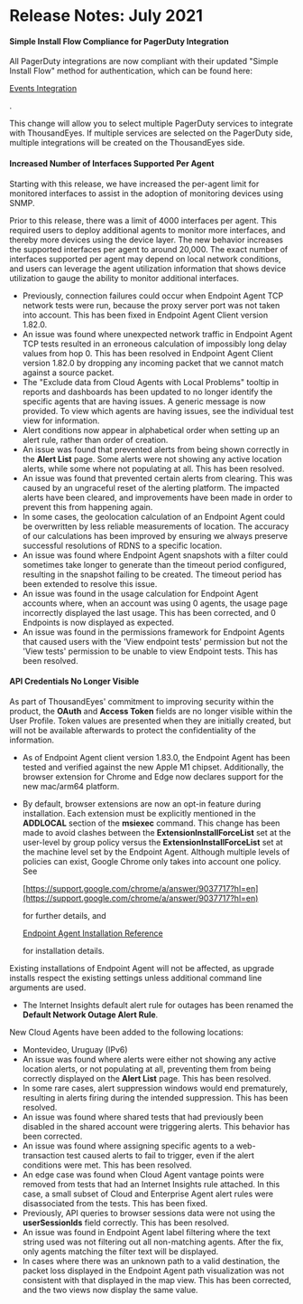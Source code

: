 # Release Notes: July 2021

#### Simple Install Flow Compliance for PagerDuty Integration <a href="#simple-install-flow-compliance-for-pagerduty-integration" id="simple-install-flow-compliance-for-pagerduty-integration"></a>

All PagerDuty integrations are now compliant with their updated "Simple Install Flow" method for authentication, which can be found here:

[Events Integration](https://developer.pagerduty.com/docs/app-integration-development/events-integration/)

.

This change will allow you to select multiple PagerDuty services to integrate with ThousandEyes. If multiple services are selected on the PagerDuty side, multiple integrations will be created on the ThousandEyes side.

#### Increased Number of Interfaces Supported Per Agent <a href="#increased-number-of-interfaces-supported-per-agent" id="increased-number-of-interfaces-supported-per-agent"></a>

Starting with this release, we have increased the per-agent limit for monitored interfaces to assist in the adoption of monitoring devices using SNMP.

Prior to this release, there was a limit of 4000 interfaces per agent. This required users to deploy additional agents to monitor more interfaces, and thereby more devices using the device layer. The new behavior increases the supported interfaces per agent to around 20,000. The exact number of interfaces supported per agent may depend on local network conditions, and users can leverage the agent utilization information that shows device utilization to gauge the ability to monitor additional interfaces.

* Previously, connection failures could occur when Endpoint Agent TCP network tests were run, because the proxy server port was not taken into account. This has been fixed in Endpoint Agent Client version 1.82.0.
* An issue was found where unexpected network traffic in Endpoint Agent TCP tests resulted in an erroneous calculation of impossibly long delay values from hop 0. This has been resolved in Endpoint Agent Client version 1.82.0 by dropping any incoming packet that we cannot match against a source packet.
* The "Exclude data from Cloud Agents with Local Problems" tooltip in reports and dashboards has been updated to no longer identify the specific agents that are having issues. A generic message is now provided. To view which agents are having issues, see the individual test view for information.
* Alert conditions now appear in alphabetical order when setting up an alert rule, rather than order of creation.
* An issue was found that prevented alerts from being shown correctly in the **Alert List** page. Some alerts were not showing any active location alerts, while some where not populating at all. This has been resolved.
* An issue was found that prevented certain alerts from clearing. This was caused by an ungraceful reset of the alerting platform. The impacted alerts have been cleared, and improvements have been made in order to prevent this from happening again.
* In some cases, the geolocation calculation of an Endpoint Agent could be overwritten by less reliable measurements of location. The accuracy of our calculations has been improved by ensuring we always preserve successful resolutions of RDNS to a specific location.
* An issue was found where Endpoint Agent snapshots with a filter could sometimes take longer to generate than the timeout period configured, resulting in the snapshot failing to be created. The timeout period has been extended to resolve this issue.
* An issue was found in the usage calculation for Endpoint Agent accounts where, when an account was using 0 agents, the usage page incorrectly displayed the last usage. This has been corrected, and 0 Endpoints is now displayed as expected.
* An issue was found in the permissions framework for Endpoint Agents that caused users with the 'View endpoint tests' permission but not the 'View tests' permission to be unable to view Endpoint tests. This has been resolved.

#### API Credentials No Longer Visible <a href="#api-credentials-no-longer-visible" id="api-credentials-no-longer-visible"></a>

As part of ThousandEyes' commitment to improving security within the product, the **OAuth** and **Access Token** fields are no longer visible within the User Profile. Token values are presented when they are initially created, but will not be available afterwards to protect the confidentiality of the information.

* As of Endpoint Agent client version 1.83.0, the Endpoint Agent has been tested and verified against the new Apple M1 chipset. Additionally, the browser extension for Chrome and Edge now declares support for the new mac/arm64 platform.
*   By default, browser extensions are now an opt-in feature during installation. Each extension must be explicitly mentioned in the **ADDLOCAL** section of the **msiexec** command. This change has been made to avoid clashes between the **ExtensionInstallForceList** set at the user-level by group policy versus the **ExtensionInstallForceList** set at the machine level set by the Endpoint Agent. Although multiple levels of policies can exist, Google Chrome only takes into account one policy. See

    [https://support.google.com/chrome/a/answer/9037717?hl=en](https://support.google.com/chrome/a/answer/9037717?hl=en)

    for further details, and

    [Endpoint Agent Installation Reference](https://docs.thousandeyes.com/product-documentation/global-vantage-points/endpoint-agents/installing/endpoint-agent-installation-reference)

    for installation details.

Existing installations of Endpoint Agent will not be affected, as upgrade installs respect the existing settings unless additional command line arguments are used.

* The Internet Insights default alert rule for outages has been renamed the **Default Network Outage Alert Rule**.

New Cloud Agents have been added to the following locations:

* Montevideo, Uruguay (IPv6)
* An issue was found where alerts were either not showing any active location alerts, or not populating at all, preventing them from being correctly displayed on the **Alert List** page. This has been resolved.
* In some rare cases, alert suppression windows would end prematurely, resulting in alerts firing during the intended suppression. This has been resolved.
* An issue was found where shared tests that had previously been disabled in the shared account were triggering alerts. This behavior has been corrected.
* An issue was found where assigning specific agents to a web-transaction test caused alerts to fail to trigger, even if the alert conditions were met. This has been resolved.
* An edge case was found when Cloud Agent vantage points were removed from tests that had an Internet Insights rule attached. In this case, a small subset of Cloud and Enterprise Agent alert rules were disassociated from the tests. This has been fixed.
* Previously, API queries to browser sessions data were not using the **userSessionIds** field correctly. This has been resolved.
* An issue was found in Endpoint Agent label filtering where the text string used was not filtering out all non-matching agents. After the fix, only agents matching the filter text will be displayed.
* In cases where there was an unknown path to a valid destination, the packet loss displayed in the Endpoint Agent path visualization was not consistent with that displayed in the map view. This has been corrected, and the two views now display the same value.
